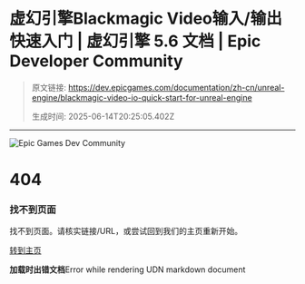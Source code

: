 # 虚幻引擎Blackmagic Video输入/输出快速入门 | 虚幻引擎 5.6 文档 | Epic Developer Community

> 原文链接: https://dev.epicgames.com/documentation/zh-cn/unreal-engine/blackmagic-video-io-quick-start-for-unreal-engine
> 
> 生成时间: 2025-06-14T20:25:05.402Z

---

 

![Epic Games Dev Community](https://edc-cdn.net/assets/images/logo-dev-community.svg)

# 404

### 找不到页面

找不到页面。请核实链接/URL，或尝试回到我们的主页重新开始。

[转到主页](https://dev.epicgames.com/community/)

  

**加载时出错文档**Error while rendering UDN markdown document
